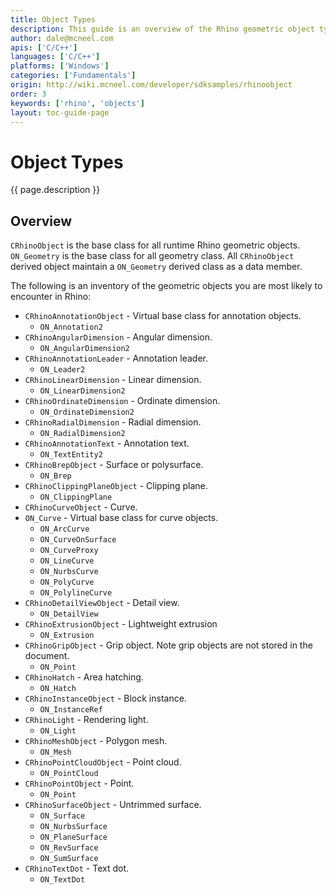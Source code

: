 ```yaml
---
title: Object Types
description: This guide is an overview of the Rhino geometric object types.
author: dale@mcneel.com
apis: ['C/C++']
languages: ['C/C++']
platforms: ['Windows']
categories: ['Fundamentals']
origin: http://wiki.mcneel.com/developer/sdksamples/rhinoobject
order: 3
keywords: ['rhino', 'objects']
layout: toc-guide-page
---
```


# Object Types

{{ page.description }}

## Overview

`CRhinoObject` is the base class for all runtime Rhino geometric objects.  `ON_Geometry` is the base class for all geometry class.  All `CRhinoObject` derived object maintain a `ON_Geometry` derived class as a data member.

The following is an inventory of the geometric objects you are most likely to encounter in Rhino:

- `CRhinoAnnotationObject` - Virtual base class for annotation objects.
    - `ON_Annotation2`
- `CRhinoAngularDimension` - Angular dimension.
    - `ON_AngularDimension2`
- `CRhinoAnnotationLeader` - Annotation leader.
    - `ON_Leader2`
- `CRhinoLinearDimension` - Linear dimension.
    - `ON_LinearDimension2`
- `CRhinoOrdinateDimension` - Ordinate dimension.
    - `ON_OrdinateDimension2`
- `CRhinoRadialDimension` - Radial dimension.
    - `ON_RadialDimension2`
- `CRhinoAnnotationText` - Annotation text.
    - `ON_TextEntity2`
- `CRhinoBrepObject` - Surface or polysurface.
    - `ON_Brep`
- `CRhinoClippingPlaneObject` - Clipping plane.
    - `ON_ClippingPlane`
- `CRhinoCurveObject` - Curve.
- `ON_Curve` - Virtual base class for curve objects.
    - `ON_ArcCurve`
    - `ON_CurveOnSurface`
    - `ON_CurveProxy`
    - `ON_LineCurve`
    - `ON_NurbsCurve`
    - `ON_PolyCurve`
    - `ON_PolylineCurve`
- `CRhinoDetailViewObject` - Detail view.
    - `ON_DetailView`
- `CRhinoExtrusionObject` - Lightweight extrusion
    - `ON_Extrusion`
- `CRhinoGripObject` - Grip object. Note grip objects are not stored in the document.
    - `ON_Point`
- `CRhinoHatch` - Area hatching.
    - `ON_Hatch`
- `CRhinoInstanceObject` - Block instance.
    - `ON_InstanceRef`
- `CRhinoLight` - Rendering light.
    - `ON_Light`
- `CRhinoMeshObject` - Polygon mesh.
    - `ON_Mesh`
- `CRhinoPointCloudObject` - Point cloud.
    - `ON_PointCloud`
- `CRhinoPointObject` - Point.
    - `ON_Point`
- `CRhinoSurfaceObject` - Untrimmed surface.
    - `ON_Surface`
    - `ON_NurbsSurface`
    - `ON_PlaneSurface`
    - `ON_RevSurface`
    - `ON_SumSurface`
- `CRhinoTextDot` - Text dot.
    - `ON_TextDot`
